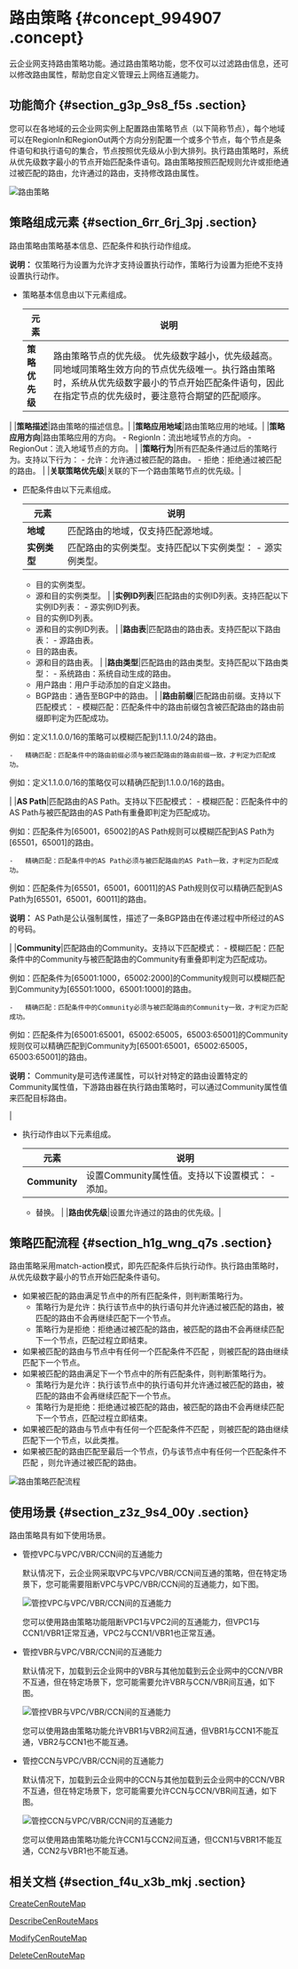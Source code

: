 # 路由策略 {#concept_994907 .concept}

云企业网支持路由策略功能。通过路由策略功能，您不仅可以过滤路由信息，还可以修改路由属性，帮助您自定义管理云上网络互通能力。

## 功能简介 {#section_g3p_9s8_f5s .section}

您可以在各地域的云企业网实例上配置路由策略节点（以下简称节点），每个地域可以在RegionIn和RegionOut两个方向分别配置一个或多个节点，每个节点是条件语句和执行语句的集合，节点按照优先级从小到大排列。执行路由策略时，系统从优先级数字最小的节点开始匹配条件语句。路由策略按照匹配规则允许或拒绝通过被匹配的路由，允许通过的路由，支持修改路由属性。

![路由策略](http://static-aliyun-doc.oss-cn-hangzhou.aliyuncs.com/assets/img/803311/156378434251040_zh-CN.png)

## 策略组成元素 {#section_6rr_6rj_3pj .section}

路由策略由策略基本信息、匹配条件和执行动作组成。

**说明：** 仅策略行为设置为允许才支持设置执行动作，策略行为设置为拒绝不支持设置执行动作。

-   策略基本信息由以下元素组成。

    |元素|说明|
    |--|--|
    |**策略优先级**|路由策略节点的优先级。 优先级数字越小，优先级越高。 同地域同策略生效方向的节点优先级唯一。执行路由策略时，系统从优先级数字最小的节点开始匹配条件语句，因此在指定节点的优先级时，要注意符合期望的匹配顺序。

 |
    |**策略描述**|路由策略的描述信息。|
    |**策略应用地域**|路由策略应用的地域。|
    |**策略应用方向**|路由策略应用的方向。     -   RegionIn：流出地域节点的方向。
    -   RegionOut：流入地域节点的方向。
 |
    |**策略行为**|所有匹配条件通过后的策略行为。支持以下行为：     -   允许：允许通过被匹配的路由。
    -   拒绝：拒绝通过被匹配的路由。
 |
    |**关联策略优先级**|关联的下一个路由策略节点的优先级。|

-   匹配条件由以下元素组成。

    |元素|说明|
    |--|--|
    |**地域**|匹配路由的地域，仅支持匹配源地域。|
    |**实例类型**|匹配路由的实例类型。支持匹配以下实例类型：     -   源实例类型。
    -   目的实例类型。
    -   源和目的实例类型。
 |
    |**实例ID列表**|匹配路由的实例ID列表。支持匹配以下实例ID列表：     -   源实例ID列表。
    -   目的实例ID列表。
    -   源和目的实例ID列表。
 |
    |**路由表**|匹配路由的路由表。支持匹配以下路由表：     -   源路由表。
    -   目的路由表。
    -   源和目的路由表。
 |
    |**路由类型**|匹配路由的路由类型。支持匹配以下路由类型：     -   系统路由：系统自动生成的路由。
    -   用户路由：用户手动添加的自定义路由。
    -   BGP路由：通告至BGP中的路由。
 |
    |**路由前缀**|匹配路由前缀。支持以下匹配模式：     -   模糊匹配：匹配条件中的路由前缀包含被匹配路由的路由前缀即判定为匹配成功。

例如：定义1.1.0.0/16的策略可以模糊匹配到1.1.1.0/24的路由。

    -   精确匹配：匹配条件中的路由前缀必须与被匹配路由的路由前缀一致，才判定为匹配成功。

例如：定义1.1.0.0/16的策略仅可以精确匹配到1.1.0.0/16的路由。

 |
    |**AS Path**|匹配路由的AS Path。支持以下匹配模式：     -   模糊匹配：匹配条件中的AS Path与被匹配路由的AS Path有重叠即判定为匹配成功。

例如：匹配条件为\[65001，65002\]的AS Path规则可以模糊匹配到AS Path为\[65501，65001\]的路由。

    -   精确匹配：匹配条件中的AS Path必须与被匹配路由的AS Path一致，才判定为匹配成功。

例如：匹配条件为\[65501，65001，60011\]的AS Path规则仅可以精确匹配到AS Path为\[65501，65001，60011\]的路由。

 **说明：** AS Path是公认强制属性，描述了一条BGP路由在传递过程中所经过的AS的号码。

 |
    |**Community**|匹配路由的Community。支持以下匹配模式：     -   模糊匹配：匹配条件中的Community与被匹配路由的Community有重叠即判定为匹配成功。

例如：匹配条件为\[65001:1000，65002:2000\]的Community规则可以模糊匹配到Community为\[65501:1000，65001:1000\]的路由。

    -   精确匹配：匹配条件中的Community必须与被匹配路由的Community一致，才判定为匹配成功。

例如：匹配条件为\[65001:65001，65002:65005，65003:65001\]的Community规则仅可以精确匹配到Community为\[65001:65001，65002:65005，65003:65001\]的路由。

 **说明：** Community是可选传递属性，可以针对特定的路由设置特定的Community属性值，下游路由器在执行路由策略时，可以通过Community属性值来匹配目标路由。

 |

-   执行动作由以下元素组成。

    |元素|说明|
    |--|--|
    |**Community**|设置Community属性值。支持以下设置模式：     -   添加。
    -   替换。
 |
    |**路由优先级**|设置允许通过的路由的优先级。|


## 策略匹配流程 {#section_h1g_wng_q7s .section}

路由策略采用match-action模式，即先匹配条件后执行动作。执行路由策略时，从优先级数字最小的节点开始匹配条件语句。

-   如果被匹配的路由满足节点中的所有匹配条件，则判断策略行为。
    -   策略行为是允许：执行该节点中的执行语句并允许通过被匹配的路由，被匹配的路由不会再继续匹配下一个节点。
    -   策略行为是拒绝：拒绝通过被匹配的路由，被匹配的路由不会再继续匹配下一个节点，匹配过程立即结束。
-   如果被匹配的路由与节点中有任何一个匹配条件不匹配 ，则被匹配的路由继续匹配下一个节点。
-   如果被匹配的路由满足下一个节点中的所有匹配条件，则判断策略行为。
    -   策略行为是允许：执行该节点中的执行语句并允许通过被匹配的路由，被匹配的路由不会再继续匹配下一个节点。
    -   策略行为是拒绝：拒绝通过被匹配的路由，被匹配的路由不会再继续匹配下一个节点，匹配过程立即结束。
-   如果被匹配的路由与节点中有任何一个匹配条件不匹配 ，则被匹配的路由继续匹配下一个节点，以此类推。
-   如果被匹配的路由匹配至最后一个节点，仍与该节点中有任何一个匹配条件不匹配 ，则允许通过被匹配的路由。

![路由策略匹配流程](http://static-aliyun-doc.oss-cn-hangzhou.aliyuncs.com/assets/img/803311/156378434251016_zh-CN.png)

## 使用场景 {#section_z3z_9s4_00y .section}

路由策略具有如下使用场景。

-   管控VPC与VPC/VBR/CCN间的互通能力

    默认情况下，云企业网采取VPC与VPC/VBR/CCN间互通的策略，但在特定场景下，您可能需要阻断VPC与VPC/VBR/CCN间的互通能力，如下图。

    ![管控VPC与VPC/VBR/CCN间的互通能力 ](http://static-aliyun-doc.oss-cn-hangzhou.aliyuncs.com/assets/img/803311/156378434351086_zh-CN.png)

    您可以使用路由策略功能阻断VPC1与VPC2间的互通能力，但VPC1与CCN1/VBR1正常互通，VPC2与CCN1/VBR1也正常互通。

-   管控VBR与VPC/VBR/CCN间的互通能力

    默认情况下，加载到云企业网中的VBR与其他加载到云企业网中的CCN/VBR不互通，但在特定场景下，您可能需要允许VBR与CCN/VBR间互通，如下图。

    ![管控VBR与VPC/VBR/CCN间的互通能力](http://static-aliyun-doc.oss-cn-hangzhou.aliyuncs.com/assets/img/803311/156378434351104_zh-CN.png)

    您可以使用路由策略功能允许VBR1与VBR2间互通，但VBR1与CCN1不能互通，VBR2与CCN1也不能互通。

-   管控CCN与VPC/VBR/CCN间的互通能力

    默认情况下，加载到云企业网中的CCN与其他加载到云企业网中的CCN/VBR不互通，但在特定场景下，您可能需要允许CCN与CCN/VBR间互通，如下图。

    ![管控CCN与VPC/VBR/CCN间的互通能力](http://static-aliyun-doc.oss-cn-hangzhou.aliyuncs.com/assets/img/803311/156378434351135_zh-CN.png)

    您可以使用路由策略功能允许CCN1与CCN2间互通，但CCN1与VBR1不能互通，CCN2与VBR1也不能互通。


## 相关文档 {#section_f4u_x3b_mkj .section}

[CreateCenRouteMap](../../../../intl.zh-CN/API参考/路由策略/CreateCenRouteMap.md#)

[DescribeCenRouteMaps](../../../../intl.zh-CN/API参考/路由策略/DescribeCenRouteMaps.md#)

[ModifyCenRouteMap](../../../../intl.zh-CN/API参考/路由策略/ModifyCenRouteMap.md#)

[DeleteCenRouteMap](../../../../intl.zh-CN/API参考/路由策略/DeleteCenRouteMap.md#)

